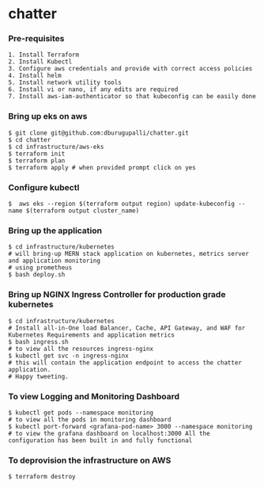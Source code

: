 # chatter

### Pre-requisites

```
1. Install Terraform 
2. Install Kubectl 
3. Configure aws credentials and provide with correct access policies
4. Install helm
5. Install network utility tools 
6. Install vi or nano, if any edits are required
7. Install aws-iam-authenticator so that kubeconfig can be easily done
```


### Bring up eks on aws
```
$ git clone git@github.com:dburugupalli/chatter.git
$ cd chatter
$ cd infrastructure/aws-eks
$ terraform init
$ terraform plan
$ terraform apply # when provided prompt click on yes
```

### Configure kubectl 

```
$  aws eks --region $(terraform output region) update-kubeconfig --name $(terraform output cluster_name)
```

### Bring up the application
```
$ cd infrastructure/kubernetes 
# will bring-up MERN stack application on kubernetes, metrics server and application monitoring 
# using prometheus
$ bash deploy.sh
```

### Bring up NGINX Ingress Controller for production grade kubernetes
```
$ cd infrastructure/kubernetes
# Install all-in-One load Balancer, Cache, API Gateway, and WAF for Kubernetes Requirements and application metrics
$ bash ingress.sh
# to view all the resources ingress-nginx 
$ kubectl get svc -n ingress-nginx
# this will contain the application endpoint to access the chatter application. 
# Happy tweeting.
```

### To view Logging and Monitoring Dashboard
```
$ kubectl get pods --namespace monitoring 
# to view all the pods in monitoring dashboard
$ kubectl port-forward <grafana-pod-name> 3000 --namespace monitoring 
# to view the grafana dashboard on localhost:3000 All the configuration has been built in and fully functional 
```

### To deprovision the infrastructure on AWS 
```
$ terraform destroy
```
